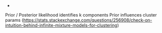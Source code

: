 +
Prior / Posterior likelihood identifies k components
Prior influences cluster params (https://stats.stackexchange.com/questions/256908/check-on-intuition-behind-infinite-mixture-models-for-clustering)